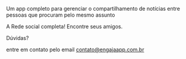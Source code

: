 Um app completo para gerenciar o compartilhamento de notícias entre pessoas que procuram pelo mesmo assunto

A Rede social completa! Encontre seus amigos.

Dúvidas?

entre em contato pelo email contato@engajaapp.com.br
